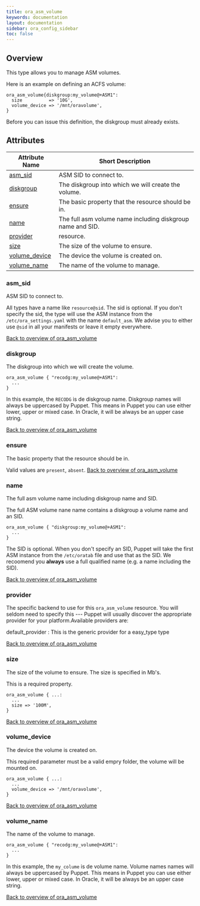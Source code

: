 ```yaml
---
title: ora_asm_volume
keywords: documentation
layout: documentation
sidebar: ora_config_sidebar
toc: false
---
```

## Overview

This type allows you to manage ASM volumes.

Here is an example on defining an ACFS volume:

    ora_asm_volume{diskgroup:my_volume@+ASM1":
      size          => '10G',
      volume_device => '/mnt/oravolume',
    }

Before you can issue this definition, the diskgroup must already exists.

## Attributes



Attribute Name                                 | Short Description                                           |
---------------------------------------------- | ----------------------------------------------------------- |
[asm_sid](#ora_asm_volume_asm_sid)             | ASM SID to connect to.                                      |
[diskgroup](#ora_asm_volume_diskgroup)         | The diskgroup into which we will create the volume.         |
[ensure](#ora_asm_volume_ensure)               | The basic property that the resource should be in.          |
[name](#ora_asm_volume_name)                   | The full asm volume name including  diskgroup name and SID. |
[provider](#ora_asm_volume_provider)           | resource.                                                   |
[size](#ora_asm_volume_size)                   | The size of the volume to ensure.                           |
[volume_device](#ora_asm_volume_volume_device) | The device the volume is created on.                        |
[volume_name](#ora_asm_volume_volume_name)     | The name of the volume to manage.                           |




### asm_sid<a name='ora_asm_volume_asm_sid'>

ASM SID to connect to.

All types have a name like `resource@sid`. The sid is optional. If you don't specify the sid, the type
will use the ASM instance from the `/etc/ora_settings.yaml` with the name `default_asm`. We advise you to
either use `@sid` in all your manifests or leave it empty everywhere.


[Back to overview of ora_asm_volume](#attributes)


### diskgroup<a name='ora_asm_volume_diskgroup'>

The diskgroup into which we will create the volume.

    ora_asm_volume { "recodg:my_volume@+ASM1":
      ...
    }


In this example, the `RECODG` is de diskgroup name. Diskgroup names will always be uppercased by Puppet.
This means in Puppet you can use either lower, upper or mixed case. In Oracle, it will be always be an upper
case string.


[Back to overview of ora_asm_volume](#attributes)


### ensure<a name='ora_asm_volume_ensure'>

The basic property that the resource should be in.

Valid values are `present`, `absent`. 
[Back to overview of ora_asm_volume](#attributes)


### name<a name='ora_asm_volume_name'>

The full asm volume name including  diskgroup name and SID.

The full ASM volume nane name contains a diskgroup a volume name and an SID.

    ora_asm_volume { "diskgroup:my_volume@+ASM1":
      ...
    }

The SID is optional. When you don't specify an SID, Puppet will take the first ASM instance
from the `/etc/oratab` file and use that as the SID. We recoomend you **always** use a full qualified
name (e.g. a name including the SID).


[Back to overview of ora_asm_volume](#attributes)


### provider<a name='ora_asm_volume_provider'>

The specific backend to use for this `ora_asm_volume`
resource. You will seldom need to specify this --- Puppet will usually
discover the appropriate provider for your platform.Available providers are:

default_provider
: This is the generic provider for a easy_type type


[Back to overview of ora_asm_volume](#attributes)


### size<a name='ora_asm_volume_size'>

The size of the volume to ensure. The size is specified in Mb's.

This is a required property.

    ora_asm_volume { ...:
      ...
      size => '100M',
    }


[Back to overview of ora_asm_volume](#attributes)


### volume_device<a name='ora_asm_volume_volume_device'>

The device the volume is created on.

This required parameter must be a valid empry folder, the volume will be mounted on.

    ora_asm_volume { ...:
      ...
      volume_device => '/mnt/oravolume',
    }


[Back to overview of ora_asm_volume](#attributes)


### volume_name<a name='ora_asm_volume_volume_name'>

The name of the volume to manage.

    ora_asm_volume { "recodg:my_volume@+ASM1":
      ...
    }

In this example, the `my_colume` is de volume name. Volume names names will always be uppercased by Puppet.
This means in Puppet you can use either lower, upper or mixed case. In Oracle, it will be always be an upper
case string.


[Back to overview of ora_asm_volume](#attributes)

